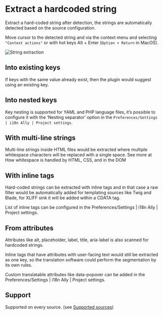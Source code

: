 # Extract a hardcoded string
Extract a hard-coded string after detection, the strings are automatically detected based on the source configuration.

Move cursor to the detected string and via the context menu and selecting `"Context actions"` or with hot keys Alt + Enter (`Option + Return` in MacOS).

![String extraction](https://i18nally.org/features/assets/string-extraction.gif)

## Into existing keys
If keys with the same value already exist, then the plugin would suggest using an existing key.

## Into nested keys
Key nesting is supported for YAML and PHP language files, it’s possible to configure it with the ‘Nesting separator’ option in the `Preferences/Settings | i18n Ally | Project settings`.

## With multi-line strings
Multi-line strings inside HTML files would be extracted where multiple whitespace characters will be replaced with a single space. See more at How whitespace is handled by HTML, CSS, and in the DOM

## With inline tags
Hard-coded strings can be extracted with inline tags and in that case a raw filter would be automatically added for templating sources like Twig and Blade, for XLIFF sink it will be added within a CDATA tag.

List of inline tags can be configured in the Preferences/Settings | i18n Ally | Project settings.

## From attributes
Attributes like alt, placeholder, label, title, aria-label is also scanned for hardcoded strings.

Inline tags that have attributes with user-facing text would still be extracted as one key, so the translation software could perform the segmentation by its own rules.

Custom translatable attributes like data-popover can be added in the Preferences/Settings | i18n Ally | Project
settings.

## Support
Supported on every source. (see [Supported sources](/sources))
